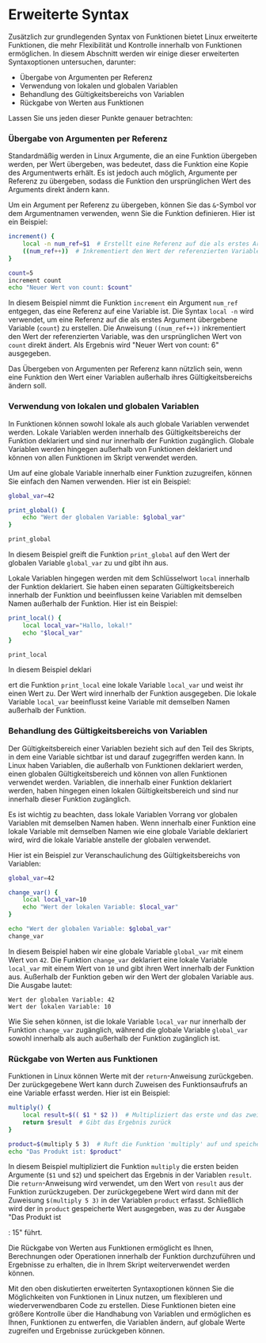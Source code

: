 # Erweiterte Syntax

Zusätzlich zur grundlegenden Syntax von Funktionen bietet Linux erweiterte Funktionen, die mehr Flexibilität und Kontrolle innerhalb von Funktionen ermöglichen. In diesem Abschnitt werden wir einige dieser erweiterten Syntaxoptionen untersuchen, darunter:

- Übergabe von Argumenten per Referenz
- Verwendung von lokalen und globalen Variablen
- Behandlung des Gültigkeitsbereichs von Variablen
- Rückgabe von Werten aus Funktionen

Lassen Sie uns jeden dieser Punkte genauer betrachten:

### Übergabe von Argumenten per Referenz

Standardmäßig werden in Linux Argumente, die an eine Funktion übergeben werden, per Wert übergeben, was bedeutet, dass die Funktion eine Kopie des Argumentwerts erhält. Es ist jedoch auch möglich, Argumente per Referenz zu übergeben, sodass die Funktion den ursprünglichen Wert des Arguments direkt ändern kann.

Um ein Argument per Referenz zu übergeben, können Sie das `&`-Symbol vor dem Argumentnamen verwenden, wenn Sie die Funktion definieren. Hier ist ein Beispiel:

```bash
increment() {
    local -n num_ref=$1  # Erstellt eine Referenz auf die als erstes Argument übergebene Variable
    ((num_ref++))  # Inkrementiert den Wert der referenzierten Variable
}

count=5
increment count
echo "Neuer Wert von count: $count"
```

In diesem Beispiel nimmt die Funktion `increment` ein Argument `num_ref` entgegen, das eine Referenz auf eine Variable ist. Die Syntax `local -n` wird verwendet, um eine Referenz auf die als erstes Argument übergebene Variable (`count`) zu erstellen. Die Anweisung `((num_ref++))` inkrementiert den Wert der referenzierten Variable, was den ursprünglichen Wert von `count` direkt ändert. Als Ergebnis wird "Neuer Wert von count: 6" ausgegeben.

Das Übergeben von Argumenten per Referenz kann nützlich sein, wenn eine Funktion den Wert einer Variablen außerhalb ihres Gültigkeitsbereichs ändern soll.

### Verwendung von lokalen und globalen Variablen

In Funktionen können sowohl lokale als auch globale Variablen verwendet werden. Lokale Variablen werden innerhalb des Gültigkeitsbereichs der Funktion deklariert und sind nur innerhalb der Funktion zugänglich. Globale Variablen werden hingegen außerhalb von Funktionen deklariert und können von allen Funktionen im Skript verwendet werden.

Um auf eine globale Variable innerhalb einer Funktion zuzugreifen, können Sie einfach den Namen verwenden. Hier ist ein Beispiel:

```bash
global_var=42

print_global() {
    echo "Wert der globalen Variable: $global_var"
}

print_global
```

In diesem Beispiel greift die Funktion `print_global` auf den Wert der globalen Variable `global_var` zu und gibt ihn aus.

Lokale Variablen hingegen werden mit dem Schlüsselwort `local` innerhalb der Funktion deklariert. Sie haben einen separaten Gültigkeitsbereich innerhalb der Funktion und beeinflussen keine Variablen mit demselben Namen außerhalb der Funktion. Hier ist ein Beispiel:

```bash
print_local() {
    local local_var="Hallo, lokal!"
    echo "$local_var"
}

print_local
```

In diesem Beispiel deklari

ert die Funktion `print_local` eine lokale Variable `local_var` und weist ihr einen Wert zu. Der Wert wird innerhalb der Funktion ausgegeben. Die lokale Variable `local_var` beeinflusst keine Variable mit demselben Namen außerhalb der Funktion.

### Behandlung des Gültigkeitsbereichs von Variablen

Der Gültigkeitsbereich einer Variablen bezieht sich auf den Teil des Skripts, in dem eine Variable sichtbar ist und darauf zugegriffen werden kann. In Linux haben Variablen, die außerhalb von Funktionen deklariert werden, einen globalen Gültigkeitsbereich und können von allen Funktionen verwendet werden. Variablen, die innerhalb einer Funktion deklariert werden, haben hingegen einen lokalen Gültigkeitsbereich und sind nur innerhalb dieser Funktion zugänglich.

Es ist wichtig zu beachten, dass lokale Variablen Vorrang vor globalen Variablen mit demselben Namen haben. Wenn innerhalb einer Funktion eine lokale Variable mit demselben Namen wie eine globale Variable deklariert wird, wird die lokale Variable anstelle der globalen verwendet.

Hier ist ein Beispiel zur Veranschaulichung des Gültigkeitsbereichs von Variablen:

```bash
global_var=42

change_var() {
    local local_var=10
    echo "Wert der lokalen Variable: $local_var"
}

echo "Wert der globalen Variable: $global_var"
change_var
```

In diesem Beispiel haben wir eine globale Variable `global_var` mit einem Wert von `42`. Die Funktion `change_var` deklariert eine lokale Variable `local_var` mit einem Wert von `10` und gibt ihren Wert innerhalb der Funktion aus. Außerhalb der Funktion geben wir den Wert der globalen Variable aus. Die Ausgabe lautet:

```
Wert der globalen Variable: 42
Wert der lokalen Variable: 10
```

Wie Sie sehen können, ist die lokale Variable `local_var` nur innerhalb der Funktion `change_var` zugänglich, während die globale Variable `global_var` sowohl innerhalb als auch außerhalb der Funktion zugänglich ist.

### Rückgabe von Werten aus Funktionen

Funktionen in Linux können Werte mit der `return`-Anweisung zurückgeben. Der zurückgegebene Wert kann durch Zuweisen des Funktionsaufrufs an eine Variable erfasst werden. Hier ist ein Beispiel:

```bash
multiply() {
    local result=$(( $1 * $2 ))  # Multipliziert das erste und das zweite Argument und speichert das Ergebnis
    return $result  # Gibt das Ergebnis zurück
}

product=$(multiply 5 3)  # Ruft die Funktion 'multiply' auf und speichert den zurückgegebenen Wert in der Variablen 'product'
echo "Das Produkt ist: $product"
```

In diesem Beispiel multipliziert die Funktion `multiply` die ersten beiden Argumente (`$1` und `$2`) und speichert das Ergebnis in der Variablen `result`. Die `return`-Anweisung wird verwendet, um den Wert von `result` aus der Funktion zurückzugeben. Der zurückgegebene Wert wird dann mit der Zuweisung `$(multiply 5 3)` in der Variablen `product` erfasst. Schließlich wird der in `product` gespeicherte Wert ausgegeben, was zu der Ausgabe "Das Produkt ist

: 15" führt.

Die Rückgabe von Werten aus Funktionen ermöglicht es Ihnen, Berechnungen oder Operationen innerhalb der Funktion durchzuführen und Ergebnisse zu erhalten, die in Ihrem Skript weiterverwendet werden können.

Mit den oben diskutierten erweiterten Syntaxoptionen können Sie die Möglichkeiten von Funktionen in Linux nutzen, um flexibleren und wiederverwendbaren Code zu erstellen. Diese Funktionen bieten eine größere Kontrolle über die Handhabung von Variablen und ermöglichen es Ihnen, Funktionen zu entwerfen, die Variablen ändern, auf globale Werte zugreifen und Ergebnisse zurückgeben können.